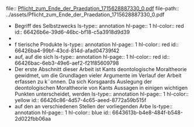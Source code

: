 file:: [Pflicht_zum_Ende_der_Praedation_1715628887330_0.pdf](../assets/Pflicht_zum_Ende_der_Praedation_1715628887330_0.pdf)
file-path:: ../assets/Pflicht_zum_Ende_der_Praedation_1715628887330_0.pdf

- Begriff des Selbstzwecks
  ls-type:: annotation
  hl-page:: 1
  hl-color:: red
  id:: 66426b6e-39d6-46bc-bf18-c5a3918d9d39
-
- f tierische Produkte
  ls-type:: annotation
  hl-page:: 1
  hl-color:: red
  id:: 66426ba4-99bf-43cd-814d-afad04739f42
- auf, auf die sich 
  ls-type:: annotation
  hl-page:: 1
  hl-color:: red
  id:: 66426bac-6eb3-49e6-aef2-f21f85609798
- Der erste Abschnitt dieser Arbeit ist Kants deontologische Moraltheorie gewidmet, um die Grundlagen vieler Argumente im Verlauf der Arbeit erfassen zu k¨onnen. Da sich Korsgaards Auslegung der deontologischen Moraltheorie von Kants Aussagen in einigen wichtigen Punkten unterscheidet, werden
  ls-type:: annotation
  hl-page:: 1
  hl-color:: yellow
  id:: 66426c86-4d57-4c65-aeed-8772a59b515f
- auf den an verschiedenen Stellen der vorliegenden Arbe
  ls-type:: annotation
  hl-page:: 1
  hl-color:: blue
  id:: 6643613b-b4e8-484f-b548-2d022fbb06aa